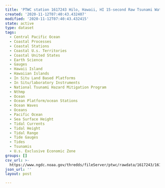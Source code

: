 ```yaml
---
title: 'PTWC station 1617243 Hilo, Hawaii, HI 15-second Raw Tsunami Water Level Data'
created: '2020-11-12T07:40:43.432407'
modified: '2020-11-12T07:40:43.432415'
state: active
type: dataset
tags:
  - Central Pacific Ocean
  - Coastal Processes
  - Coastal Stations
  - Coastal U.s. Territories
  - Coastal United States
  - Earth Science
  - Gauges
  - Hawaii Island
  - Hawaiian Islands
  - In Situ Land Based Platforms
  - In Situ/laboratory Instruments
  - National Tsunami Hazard Mitigation Program
  - Nthmp
  - Ocean
  - Ocean Platform/ocean Stations
  - Ocean Waves
  - Oceans
  - Pacific Ocean
  - Sea Surface Height
  - Tidal Currents
  - Tidal Height
  - Tidal Range
  - Tide Gauges
  - Tides
  - Tsunamis
  - U.s. Exclusive Economic Zone
groups: []
csv_url: >-
  https://www.ngdc.noaa.gov/thredds/fileServer/ptwc/rawdata/1617243/1617243_20100101to20101231.csv.gz
json_url: ''
layout: post

---
```


